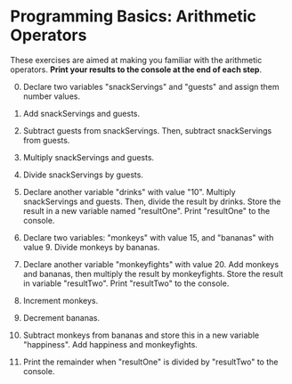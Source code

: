# Programming Basics: Arithmetic Operators

These exercises are aimed at making you familiar with the arithmetic operators. **Print your results to the console at the end of each step**.

0. Declare two variables "snackServings" and "guests" and assign them number values.

1. Add snackServings and guests.

2. Subtract guests from snackServings. Then, subtract snackServings from guests.

3. Multiply snackServings and guests.

4. Divide snackServings by guests.

5. Declare another variable "drinks" with value "10". Multiply snackServings and guests. Then, divide the result by drinks. Store the result in a new variable named "resultOne". Print "resultOne" to the console.

5. Declare two variables: "monkeys" with value 15, and "bananas" with value 9. Divide monkeys by bananas.

6. Declare another variable "monkeyfights" with value 20. Add monkeys and bananas, then multiply the result by monkeyfights. Store the result in variable "resultTwo".  Print "resultTwo" to the console.

7. Increment monkeys.

8. Decrement bananas.

9. Subtract monkeys from bananas and store this in a new variable "happiness". Add happiness and monkeyfights.

10. Print the remainder when "resultOne" is divided by "resultTwo" to the console.


